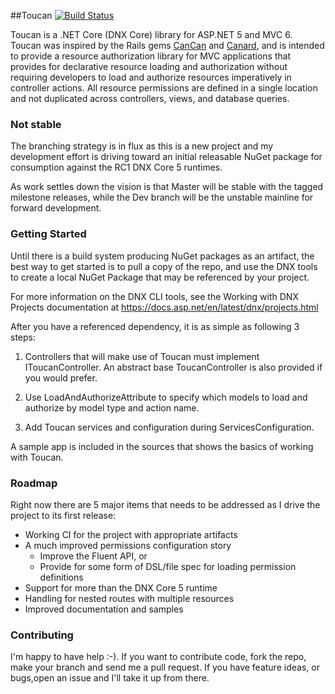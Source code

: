 ##Toucan
[![Build Status](https://travis-ci.org/EntropyZero/Toucan.svg?branch=master)](https://travis-ci.org/EntropyZero/Toucan)

Toucan is a .NET Core (DNX Core) library for ASP.NET 5 and MVC 6. Toucan was inspired by the Rails gems [CanCan](https://github.com/CanCanCommunity/cancancan) and [Canard](https://github.com/james2m/canard), and is intended to provide a resource authorization library for MVC applications that provides for declarative resource loading and authorization without requiring developers to load and authorize resources imperatively in controller actions. All resource permissions are defined in a single location and not duplicated across controllers, views, and database queries.

### Not stable
The branching strategy is in flux as this is a new project and my development effort is driving toward an initial releasable NuGet package for consumption against the RC1 DNX Core 5 runtimes. 

As work settles down the vision is that Master will be stable with the tagged milestone releases, while the Dev branch will be the unstable mainline for forward development.

### Getting Started

Until there is a build system producing NuGet packages as an artifact, the best way to get started is to pull a copy of the repo, and use the DNX tools to create a local NuGet Package that may be referenced by your project.

For more information on the DNX CLI tools, see the Working with DNX Projects documentation at <https://docs.asp.net/en/latest/dnx/projects.html>

After you have a referenced dependency, it is as simple as following 3 steps:

1. Controllers that will make use of Toucan must implement IToucanController. An abstract base ToucanController is also provided if you would prefer.

2. Use LoadAndAuthorizeAttribute to specify which models to load and authorize by model type and action name.

3. Add Toucan services and configuration during ServicesConfiguration.

A sample app is included in the sources that shows the basics of working with Toucan.

### Roadmap

Right now there are 5 major items that needs to be addressed as I drive the project to its first release:

* Working CI for the project with appropriate artifacts
* A much improved permissions configuration story
  * Improve the Fluent API, or
  * Provide for some form of DSL/file spec for loading permission definitions
* Support for more than the DNX Core 5 runtime
* Handling for nested routes with multiple resources
* Improved documentation and samples

### Contributing

I'm happy to have help :-). If you want to contribute code, fork the repo, make your branch and send me a pull request. If you have feature ideas, or bugs,open an issue and I'll take it up from there.


  
